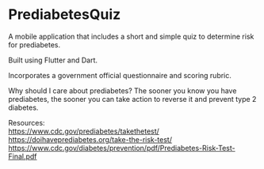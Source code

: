 # PrediabetesQuiz
A mobile application that includes a short and simple quiz to determine risk for prediabetes.

Built using Flutter and Dart.

Incorporates a government official questionnaire and scoring rubric.

Why should I care about prediabetes?
The sooner you know you have prediabetes, the sooner you can take action to reverse it and prevent type 2 diabetes.

Resources: <br />
https://www.cdc.gov/prediabetes/takethetest/<br />
https://doihaveprediabetes.org/take-the-risk-test/<br />
https://www.cdc.gov/diabetes/prevention/pdf/Prediabetes-Risk-Test-Final.pdf

<!---
comment test
apk manager, get depen, run
-->
